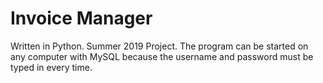 # Invoice Manager
Written in Python. Summer 2019 Project. The program can be started on any computer with MySQL because the username and password must be typed in every time.
